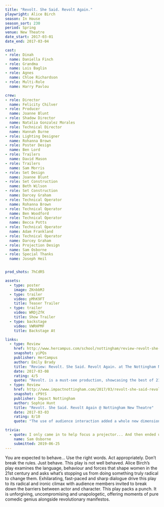 ```yaml
---
title: "Revolt. She Said. Revolt Again."
playwright: Alice Birch
season: In House
season_sort: 230
period: Spring
venue: New Theatre
date_start: 2017-03-01
date_end: 2017-03-04

cast:
- role: Dinah
  name: Daniella Finch
- role: Grandma
  name: Lois Baglin
- role: Agnes
  name: Chloe Richardson
- role: Multi-Role
  name: Harry Pavlou

crew:
- role: Director
  name: Felicity Chilver
- role: Producer
  name: Joanne Blunt
- role: Shadow Director
  name: Natalia Gonzalez Morales
- role: Technical Director
  name: Hannah Burne
- role: Lighting Designer
  name: Rohanna Brown
- role: Poster Design
  name: Ben Lord
- role: Trailers
  name: David Mason
- role: Trailers
  name: Sam Morris
- role: Set Design
  name: Joanne Blunt
- role: Set Construction
  name: Beth Wilson
- role: Set Construction
  name: Darcey Graham
- role: Technical Operator
  name: Rohanna Brown
- role: Technical Operator
  name: Ben Woodford
- role: Technical Operator
  name: Becca Potts
- role: Technical Operator
  name: Adam Frankland
- role: Technical Operator
  name: Darcey Graham
- role: Projection Design
  name: Sam Osborne
- role: Special Thanks
  name: Joseph Heil


prod_shots: 7hCdR5

assets:
  - type: poster
    image: ZKnbbMJ
  - type: trailer
    video: pMhK9FT
    title: Teaser Trailer
  - type: trailer
    video: WRDjZfK
    title: Show Trailer
  - type: backstage
    video: VWRHPMF
    title: Backstage At

links:
  - type: Review
    href: http://www.hercampus.com/school/nottingham/review-revolt-she-said-revolt-again-nottingham-new-theatre
    snapshot: yiPQs
    publisher: HerCampus
    author: Emily Brady
    title: "Review: Revolt. She Said. Revolt Again. at The Nottingham New Theatre"
    date: 2017-03-08
    rating: 4/5
    quote: "Revolt. is a must-see production, showcasing the best of 21st century feminist writing alongside stellar performances and excellent direction."
  - type: Review
    href: http://www.impactnottingham.com/2017/03/revolt-she-said-revolt-again-nnt/
    snapshot: cP9tS
    publisher: Impact Nottingham
    author: Sophie Hunt
    title: "Revolt. She Said. Revolt Again @ Nottingham New Theatre"
    date: 2017-03-03
    rating: 8/10
    quote: "The use of audience interaction added a whole new dimension to the play. With the audience seated in close proximity surrounding the stage and regular direct address throughout, the audience were made to feel personally involved in the events."

trivia:
  - quote: I only came in to help focus a projector... And then ended up projection mapping onto some tiny tiny cubes.
    name: Sam Osborne
    submitted: 2019-06-25
---
```


You are expected to behave… Use the right words. Act appropriately. Don’t break the rules. Just behave. This play is not well behaved. Alice Birch’s play examines the language, behaviour and forces that shape women in the 21st century and asks what’s stopping us from doing something truly radical to change them. Exhilarating, fast-paced and sharp dialogue drive this play to its radical and ironic climax with audience members invited to break down the barriers between actor and character. This play packs a punch. It is unforgiving, uncompromising and unapologetic, offering moments of pure comedic genius alongside revolutionary manifestos.
